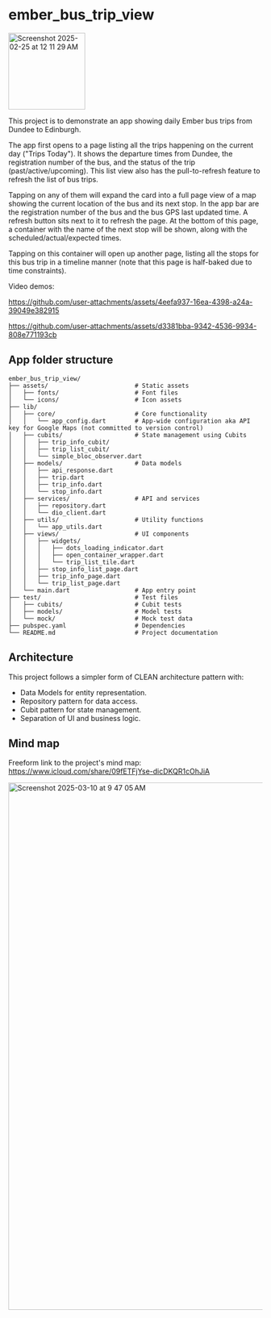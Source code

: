 # ember_bus_trip_view

<img width="152" alt="Screenshot 2025-02-25 at 12 11 29 AM" src="https://github.com/user-attachments/assets/df829c41-f755-4b62-80a5-0f1895916c94" />

This project is to demonstrate an app showing daily Ember bus trips from Dundee to Edinburgh.

The app first opens to a page listing all the trips happening on the current day ("Trips Today"). It shows the departure times from Dundee, the registration number of the bus, and the status of the trip (past/active/upcoming). This list view also has the pull-to-refresh feature to refresh the list of bus trips.

Tapping on any of them will expand the card into a full page view of a map showing the current location of the bus and its next stop. In the app bar are the registration number of the bus and the bus GPS last updated time. A refresh button sits next to it to refresh the page. At the bottom of this page, a container with the name of the next stop will be shown, along with the scheduled/actual/expected times.

Tapping on this container will open up another page, listing all the stops for this bus trip in a timeline manner (note that this page is half-baked due to time constraints).

Video demos:

https://github.com/user-attachments/assets/4eefa937-16ea-4398-a24a-39049e382915

https://github.com/user-attachments/assets/d3381bba-9342-4536-9934-808e771193cb

## App folder structure

```
ember_bus_trip_view/
├── assets/                        # Static assets
│   ├── fonts/                     # Font files
│   └── icons/                     # Icon assets
├── lib/
│   ├── core/                      # Core functionality
│   │   └── app_config.dart        # App-wide configuration aka API key for Google Maps (not committed to version control)
│   ├── cubits/                    # State management using Cubits
│   │   ├── trip_info_cubit/
│   │   ├── trip_list_cubit/
│   │   └── simple_bloc_observer.dart
│   ├── models/                    # Data models
│   │   ├── api_response.dart
│   │   ├── trip.dart
│   │   ├── trip_info.dart
│   │   └── stop_info.dart
│   ├── services/                  # API and services
│   │   ├── repository.dart
│   │   └── dio_client.dart
│   ├── utils/                     # Utility functions
│   │   └── app_utils.dart
│   ├── views/                     # UI components
│   │   ├── widgets/
│   │   │   ├── dots_loading_indicator.dart
│   │   │   ├── open_container_wrapper.dart
│   │   │   └── trip_list_tile.dart
│   │   ├── stop_info_list_page.dart
│   │   ├── trip_info_page.dart
│   │   └── trip_list_page.dart
│   └── main.dart                  # App entry point
├── test/                          # Test files
│   ├── cubits/                    # Cubit tests
│   ├── models/                    # Model tests
│   └── mock/                      # Mock test data
├── pubspec.yaml                   # Dependencies
└── README.md                      # Project documentation
```

## Architecture

This project follows a simpler form of CLEAN architecture pattern with:

- Data Models for entity representation.
- Repository pattern for data access.
- Cubit pattern for state management.
- Separation of UI and business logic.

## Mind map

Freeform link to the project's mind map: https://www.icloud.com/share/09fETFjYse-dicDKQR1cOhJiA

<img width="1046" alt="Screenshot 2025-03-10 at 9 47 05 AM" src="https://github.com/user-attachments/assets/75eba071-a1bd-4ff7-9a70-24d2fe570da5" />
